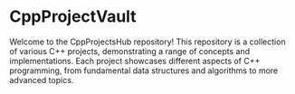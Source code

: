 # CppProjectVault
Welcome to the CppProjectsHub repository! This repository is a collection of various C++ projects, demonstrating a range of concepts and implementations. Each project showcases different aspects of C++ programming, from fundamental data structures and algorithms to more advanced topics. 

